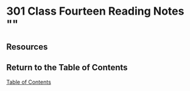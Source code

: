 # 301 Class Fourteen Reading Notes ""

## Resources

## Return to the Table of Contents

[Table of Contents](https://todd75.github.io/reading-notes/)
